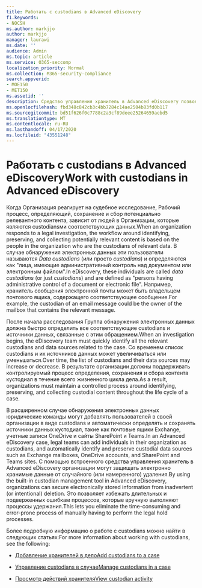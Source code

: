```yaml
---
title: Работать с custodians в Advanced eDiscovery
f1.keywords:
- NOCSH
ms.author: markjjo
author: markjjo
manager: laurawi
ms.date: ''
audience: Admin
ms.topic: article
ms.service: O365-seccomp
localization_priority: Normal
ms.collection: M365-security-compliance
search.appverid:
- MOE150
- MET150
ms.assetid: ''
description: Средство управления хранитель в Advanced eDiscovery позволяет управлять рабочим процессом, определяя, сохраняя и собирают данные, связанные с людьми, которые интересны в юридическом случае.
ms.openlocfilehash: fbd348c842cb3c4bb7284c14ae2504b83fd0b117
ms.sourcegitcommit: bd51f626f0c7788c2a3cf89deee25264659aebd5
ms.translationtype: MT
ms.contentlocale: ru-RU
ms.lasthandoff: 04/17/2020
ms.locfileid: "43551248"
---
```

# <a name="work-with-custodians-in-advanced-ediscovery"></a><span data-ttu-id="65e35-103">Работать с custodians в Advanced eDiscovery</span><span class="sxs-lookup"><span data-stu-id="65e35-103">Work with custodians in Advanced eDiscovery</span></span>

<span data-ttu-id="65e35-104">Когда Организация реагирует на судебное исследование, Рабочий процесс, определяющий, сохранение и сбор потенциально релевантного контента, зависит от людей в Организации, которые являются custodiansми соответствующих данных.</span><span class="sxs-lookup"><span data-stu-id="65e35-104">When an organization responds to a legal investigation, the workflow around identifying, preserving, and collecting potentially relevant content is based on the people in the organization who are the custodians of relevant data.</span></span> <span data-ttu-id="65e35-105">В случае обнаружения электронных данных эти пользователи называются *Data custodians* (или просто *custodians*) и определяются как "лица, имеющие административный контроль над документом или электронным файлом".</span><span class="sxs-lookup"><span data-stu-id="65e35-105">In eDiscovery, these individuals are called *data custodians* (or just *custodians*) and are defined as "persons having administrative control of a document or electronic file".</span></span> <span data-ttu-id="65e35-106">Например, хранитель сообщения электронной почты может быть владельцем почтового ящика, содержащего соответствующее сообщение.</span><span class="sxs-lookup"><span data-stu-id="65e35-106">For example, the custodian of an email message could be the owner of the mailbox that contains the relevant message.</span></span>  

<span data-ttu-id="65e35-107">После начала расследования Группа обнаружения электронных данных должна быстро определить все соответствующие custodians и источники данных, связанные с этим обращением.</span><span class="sxs-lookup"><span data-stu-id="65e35-107">When an investigation begins, the eDiscovery team must quickly identify all the relevant custodians and data sources related to the case.</span></span> <span data-ttu-id="65e35-108">Со временем список custodians и их источников данных может увеличиваться или уменьшаться.</span><span class="sxs-lookup"><span data-stu-id="65e35-108">Over time, the list of custodians and their data sources may increase or decrease.</span></span> <span data-ttu-id="65e35-109">В результате организации должны поддерживать контролируемый процесс определения, сохранения и сбора контента кустодиал в течение всего жизненного цикла дела.</span><span class="sxs-lookup"><span data-stu-id="65e35-109">As a result, organizations must maintain a controlled process around identifying, preserving, and collecting custodial content throughout the life cycle of a case.</span></span>

<span data-ttu-id="65e35-110">В расширенном случае обнаружения электронных данных юридические команды могут добавлять пользователей в своей организации в виде custodians и автоматически определять и сохранять источники данных кустодиал, такие как почтовые ящики Exchange, учетные записи OneDrive и сайты SharePoint и Teams.</span><span class="sxs-lookup"><span data-stu-id="65e35-110">In an Advanced eDiscovery case, legal teams can add individuals in their organization as custodians, and automatically identify and preserve custodial data sources such as Exchange mailboxes, OneDrive accounts, and SharePoint and Teams sites.</span></span> <span data-ttu-id="65e35-111">С помощью встроенного средства управления хранитель в Advanced eDiscovery организации могут защищать электронно хранимые данные от случайного (или намеренного) удаления.</span><span class="sxs-lookup"><span data-stu-id="65e35-111">By using the built-in custodian management tool in Advanced eDiscovery, organizations can secure electronically stored information from inadvertent (or intentional) deletion.</span></span> <span data-ttu-id="65e35-112">Это позволяет избежать длительных и подверженных ошибкам процессов, которые вручную выполняют процессы удержания.</span><span class="sxs-lookup"><span data-stu-id="65e35-112">This lets you eliminate the time-consuming and error-prone process of manually having to perform the legal hold processes.</span></span> 

<span data-ttu-id="65e35-113">Более подробную информацию о работе с custodians можно найти в следующих статьях:</span><span class="sxs-lookup"><span data-stu-id="65e35-113">For more information about working with custodians, see the following:</span></span> 

- [<span data-ttu-id="65e35-114">Добавление хранителей в дело</span><span class="sxs-lookup"><span data-stu-id="65e35-114">Add custodians to a case</span></span>](add-custodians-to-case.md)

- [<span data-ttu-id="65e35-115">Управление custodians в случае</span><span class="sxs-lookup"><span data-stu-id="65e35-115">Manage custodians in a case</span></span>](manage-new-custodians.md)

- [<span data-ttu-id="65e35-116">Просмотр действий хранителя</span><span class="sxs-lookup"><span data-stu-id="65e35-116">View custodian activity</span></span>](view-custodian-activity.md)

